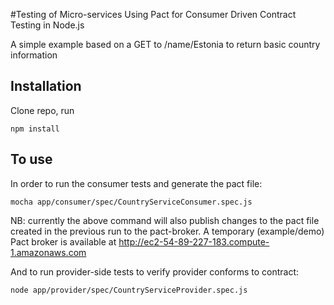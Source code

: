 #Testing of Micro-services Using Pact for Consumer Driven Contract Testing in Node.js

A simple example based on a GET to /name/Estonia to return basic country information

## Installation
Clone repo, run

```
npm install
```

## To use
In order to run the consumer tests and generate the pact file:

```
mocha app/consumer/spec/CountryServiceConsumer.spec.js
```

NB: currently the above command will also publish changes to the pact file created in the previous run to the 
pact-broker. A temporary (example/demo) Pact broker is available at http://ec2-54-89-227-183.compute-1.amazonaws.com

And to run provider-side tests to verify provider conforms to contract:

```
node app/provider/spec/CountryServiceProvider.spec.js
```